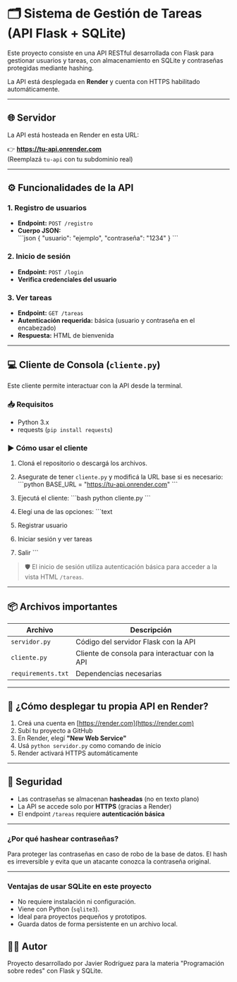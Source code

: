 # 🗂️ Sistema de Gestión de Tareas (API Flask + SQLite)

Este proyecto consiste en una API RESTful desarrollada con Flask para gestionar usuarios y tareas, con almacenamiento en SQLite y contraseñas protegidas mediante hashing.

La API está desplegada en **Render** y cuenta con HTTPS habilitado automáticamente.

---

## 🌐 Servidor

La API está hosteada en Render en esta URL:

👉 **https://tu-api.onrender.com**  
(Reemplazá `tu-api` con tu subdominio real)

---

## ⚙️ Funcionalidades de la API

### 1. Registro de usuarios
- **Endpoint:** `POST /registro`
- **Cuerpo JSON:**  
\`\`\`json
{
  "usuario": "ejemplo",
  "contraseña": "1234"
}
\`\`\`

### 2. Inicio de sesión
- **Endpoint:** `POST /login`
- **Verifica credenciales del usuario**

### 3. Ver tareas
- **Endpoint:** `GET /tareas`
- **Autenticación requerida:** básica (usuario y contraseña en el encabezado)
- **Respuesta:** HTML de bienvenida

---

## 💻 Cliente de Consola (`cliente.py`)

Este cliente permite interactuar con la API desde la terminal.

### 📥 Requisitos

- Python 3.x
- requests (`pip install requests`)

### ▶️ Cómo usar el cliente

1. Cloná el repositorio o descargá los archivos.
2. Asegurate de tener `cliente.py` y modificá la URL base si es necesario:
\`\`\`python
BASE_URL = "https://tu-api.onrender.com"
\`\`\`

3. Ejecutá el cliente:
\`\`\`bash
python cliente.py
\`\`\`

4. Elegí una de las opciones:
\`\`\`text
1. Registrar usuario
2. Iniciar sesión y ver tareas
3. Salir
\`\`\`

> 🛡️ El inicio de sesión utiliza autenticación básica para acceder a la vista HTML `/tareas`.

---

## 📦 Archivos importantes

| Archivo         | Descripción                                     |
|-----------------|-------------------------------------------------|
| `servidor.py`   | Código del servidor Flask con la API            |
| `cliente.py`    | Cliente de consola para interactuar con la API  |
| `requirements.txt` | Dependencias necesarias                      |

---

## 🚀 ¿Cómo desplegar tu propia API en Render?

1. Creá una cuenta en [https://render.com](https://render.com)
2. Subí tu proyecto a GitHub
3. En Render, elegí **"New Web Service"**
4. Usá `python servidor.py` como comando de inicio
5. Render activará HTTPS automáticamente

---

## 🔐 Seguridad

- Las contraseñas se almacenan **hasheadas** (no en texto plano)
- La API se accede solo por **HTTPS** (gracias a Render)
- El endpoint `/tareas` requiere **autenticación básica**

---

### ¿Por qué hashear contraseñas?

Para proteger las contraseñas en caso de robo de la base de datos. El hash es irreversible y evita que un atacante conozca la contraseña original.

---

### Ventajas de usar SQLite en este proyecto

- No requiere instalación ni configuración.
- Viene con Python (`sqlite3`).
- Ideal para proyectos pequeños y prototipos.
- Guarda datos de forma persistente en un archivo local.



## 🧑‍💻 Autor

Proyecto desarrollado por Javier Rodríguez para la materia "Programación sobre redes" con Flask y SQLite.
